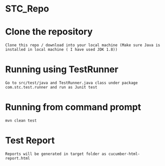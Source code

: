 # STC_Repo
# Clone the repository

    Clone this repo / download into your local machine (Make sure Java is installed in local machine ( I have used JDK 1.8))

# Running using TestRunner 

    Go to src/test/java and TestRunner.java class under package com.stc.test.runner and run as Junit test

# Running from command prompt 

    mvn clean test

# Test Report

    Reports will be generated in target folder as cucumber-html-report.html
